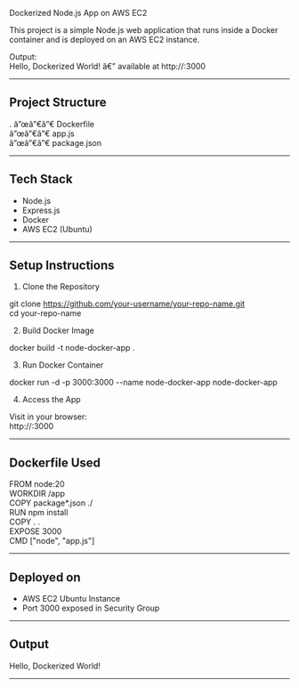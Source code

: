 Dockerized Node.js App on AWS EC2

This project is a simple Node.js web application that runs inside a Docker container and is deployed on an AWS EC2 instance.

Output:  
Hello, Dockerized World! â€” available at http://<your-public-ip>:3000

---

## Project Structure

.
â”œâ”€â”€ Dockerfile  
â”œâ”€â”€ app.js  
â”œâ”€â”€ package.json

---

## Tech Stack

- Node.js  
- Express.js  
- Docker  
- AWS EC2 (Ubuntu)

---

## Setup Instructions

1. Clone the Repository

git clone https://github.com/your-username/your-repo-name.git  
cd your-repo-name

2. Build Docker Image

docker build -t node-docker-app .

3. Run Docker Container

docker run -d -p 3000:3000 --name node-docker-app node-docker-app

4. Access the App

Visit in your browser:  
http://<your-ec2-public-ip>:3000

---

## Dockerfile Used

FROM node:20  
WORKDIR /app  
COPY package*.json ./  
RUN npm install  
COPY . .  
EXPOSE 3000  
CMD ["node", "app.js"]

---

## Deployed on

- AWS EC2 Ubuntu Instance  
- Port 3000 exposed in Security Group

---

## Output

Hello, Dockerized World!

---
